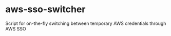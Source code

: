 # aws-sso-switcher
Script for on-the-fly switching between temporary AWS credentials through AWS SSO
